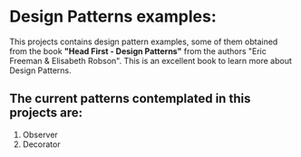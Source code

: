 # Design Patterns examples:
This projects contains design pattern examples, some of them obtained from the book **"Head First - Design Patterns"** from the authors "Eric Freeman & Elisabeth Robson".
This is an excellent book to learn more about Design Patterns.

## The current patterns contemplated in this projects are:
1. Observer
2. Decorator